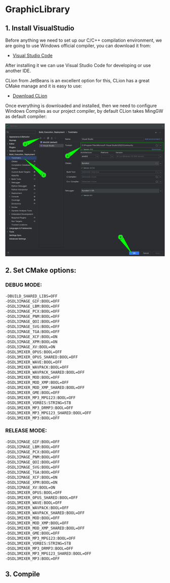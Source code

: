# GraphicLibrary

## 1. Install VisualStudio

Before anything we need to set up our C/C++ compilation environment, we are going to use 
Windows official compiler, you can download it from:

* [Visual Studio Code](https://visualstudio.microsoft.com/es/downloads/)

After installing it we can use Visual Studio Code for developing or use another IDE.

CLion from JetBeans is an excellent option for this, CLion has a great CMake manage and it 
is easy to use:

* [Download CLion](https://www.jetbrains.com/clion/download)

Once everything is downloaded and installed, then we need to configure Windows Compiles as our project compiler, 
by default CLion takes MingGW as default compiler:

![img.png](readmeDirectory/img.png)


## 2. Set CMake options:

### DEBUG MODE:

```
-DBUILD_SHARED_LIBS=OFF
-DSDL3IMAGE_GIF:BOOL=OFF
-DSDL3IMAGE_LBM:BOOL=OFF
-DSDL3IMAGE_PCX:BOOL=OFF
-DSDL3IMAGE_PNM:BOOL=OFF
-DSDL3IMAGE_QOI:BOOL=OFF
-DSDL3IMAGE_SVG:BOOL=OFF
-DSDL3IMAGE_TGA:BOOL=OFF
-DSDL3IMAGE_XCF:BOOL=ON
-DSDL3IMAGE_XPM:BOOL=ON
-DSDL3IMAGE_XV:BOOL=ON
-DSDL3MIXER_OPUS:BOOL=OFF
-DSDL3MIXER_OPUS_SHARED:BOOL=OFF
-DSDL3MIXER_WAVE:BOOL=OFF
-DSDL3MIXER_WAVPACK:BOOL=OFF
-DSDL3MIXER_WAVPACK_SHARED:BOOL=OFF
-DSDL3MIXER_MOD:BOOL=OFF
-DSDL3MIXER_MOD_XMP:BOOL=OFF
-DSDL3MIXER_MOD_XMP_SHARED:BOOL=OFF
-DSDL3MIXER_GME:BOOL=OFF
-DSDL3MIXER_MP3_MPG123:BOOL=OFF
-DSDL3MIXER_VORBIS:STRING=STB
-DSDL3MIXER_MP3_DRMP3:BOOL=OFF
-DSDL3MIXER_MP3_MPG123_SHARED:BOOL=OFF
-DSDL3MIXER_MP3:BOOL=OFF 
```

### RELEASE MODE:

```
-DSDL3IMAGE_GIF:BOOL=OFF
-DSDL3IMAGE_LBM:BOOL=OFF
-DSDL3IMAGE_PCX:BOOL=OFF
-DSDL3IMAGE_PNM:BOOL=OFF
-DSDL3IMAGE_QOI:BOOL=OFF
-DSDL3IMAGE_SVG:BOOL=OFF
-DSDL3IMAGE_TGA:BOOL=OFF
-DSDL3IMAGE_XCF:BOOL=ON
-DSDL3IMAGE_XPM:BOOL=ON
-DSDL3IMAGE_XV:BOOL=ON
-DSDL3MIXER_OPUS:BOOL=OFF
-DSDL3MIXER_OPUS_SHARED:BOOL=OFF
-DSDL3MIXER_WAVE:BOOL=OFF
-DSDL3MIXER_WAVPACK:BOOL=OFF
-DSDL3MIXER_WAVPACK_SHARED:BOOL=OFF
-DSDL3MIXER_MOD:BOOL=OFF
-DSDL3MIXER_MOD_XMP:BOOL=OFF
-DSDL3MIXER_MOD_XMP_SHARED:BOOL=OFF
-DSDL3MIXER_GME:BOOL=OFF
-DSDL3MIXER_MP3_MPG123:BOOL=OFF
-DSDL3MIXER_VORBIS:STRING=STB
-DSDL3MIXER_MP3_DRMP3:BOOL=OFF
-DSDL3MIXER_MP3_MPG123_SHARED:BOOL=OFF
-DSDL3MIXER_MP3:BOOL=OFF
```

## 3. Compile